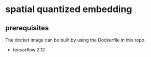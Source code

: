 # spatial quantized embedding

## prerequisites

The docker image can be built by using the Dockerfile in this repo.

* tensorflow 2.12
